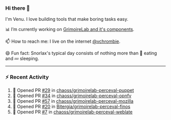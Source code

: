 ### Hi there 👋

I'm Venu. I love building tools that make boring tasks easy.

📊 I’m currently working on [GrimoireLab and it's components](https://chaoss.github.io/grimoirelab).

📫 How to reach me: I live on the internet [@vchrombie](https://www.google.co.in/search?q=vchrombie).

😄 Fun fact: Snorlax's typical day consists of nothing more than :doughnut: eating and :zzz: sleeping.

---

### :zap: Recent Activity

<!--START_SECTION:activity-->
1. 💪 Opened PR [#29](https://github.com/chaoss/grimoirelab-perceval-puppet/pull/29) in [chaoss/grimoirelab-perceval-puppet](https://github.com/chaoss/grimoirelab-perceval-puppet)
2. 💪 Opened PR [#34](https://github.com/chaoss/grimoirelab-perceval-opnfv/pull/34) in [chaoss/grimoirelab-perceval-opnfv](https://github.com/chaoss/grimoirelab-perceval-opnfv)
3. 💪 Opened PR [#57](https://github.com/chaoss/grimoirelab-perceval-mozilla/pull/57) in [chaoss/grimoirelab-perceval-mozilla](https://github.com/chaoss/grimoirelab-perceval-mozilla)
4. 💪 Opened PR [#20](https://github.com/Bitergia/grimoirelab-perceval-finos/pull/20) in [Bitergia/grimoirelab-perceval-finos](https://github.com/Bitergia/grimoirelab-perceval-finos)
5. 💪 Opened PR [#7](https://github.com/chaoss/grimoirelab-perceval-weblate/pull/7) in [chaoss/grimoirelab-perceval-weblate](https://github.com/chaoss/grimoirelab-perceval-weblate)
<!--END_SECTION:activity-->

<!--
**vchrombie/vchrombie** is a ✨ _special_ ✨ repository because its `README.md` (this file) appears on your GitHub profile.

Here are some ideas to get you started:

- 🔭 I’m currently working on ...
- 🌱 I’m currently learning ...
- 👯 I’m looking to collaborate on ...
- 🤔 I’m looking for help with ...
- 💬 Ask me about ...
- 📫 How to reach me: ...
- 😄 Pronouns: ...
- ⚡ Fun fact: ...
-->
